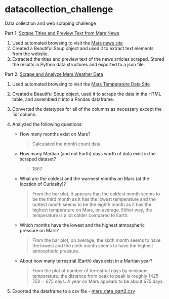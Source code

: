 # datacollection_challenge
Data collection and web scraping challenge

Part 1: [Scrape Titles and Preview Text from Mars News](part_1_mars_news.ipynb)

1. Used automated browsing to visit the [Mars news site](https://static.bc-edx.com/data/web/mars_news/index.html)
2. Created a Beautiful Soup object and used it to extract text elements from the website.
3. Extracted the titles and preview text of the news articles scraped. Stored the results in Python data structures and exported to a json file.

Part 2: [Scrape and Analyze Mars Weather Data](part_2_mars_weather.ipynb)

1. Used automated browsing to visit the [Mars Temperature Data Site](https://static.bc-edx.com/data/web/mars_facts/temperature.html)
2. Created a Beautiful Soup object, used it to scrape the data in the HTML table, and assembled it into a Pandas dataframe.
3. Converted the datatypes for all of the columns  as necessary except the 'id' column. 
4. Analyzed the following questions:
    - How many months exist on Mars? 
        > Calculated the month count data.

    - How many Martian (and not Earth) days worth of data exist in the scraped dataset?
        > 1867

    - What are the coldest and the warmest months on Mars (at the location of Curiosity)?
        > From the bar plot, it appears that the coldest month seems to be the third month as it has the lowest temperature and the hottest month seems to be the eighth month as it has the highest temperature on Mars, on average. Either way, the temperature is a lot colder compared to Earth.

    - Which months have the lowest and the highest atmospheric pressure on Mars?
        > From the bar plot, on average, the sixth month seems to have the lowest and the ninth month seems to have the highest atmospheric pressure.

    - About how many terrestrial (Earth) days exist in a Martian year?
        > From the plot of number of terrestrial days by minimum temperature, the distance from peak to peak is roughly 1425-750 = 675 days. A year on Mars appears to be about 675 days.

5. Exported the dataframe to a csv file - [mars_data_part2.csv](output/mars_data_part2.csv)
